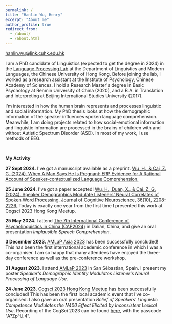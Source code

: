 ```yaml
---
permalink: /
title: "Hanlin Wu, Henry"
excerpt: "About me"
author_profile: true
redirect_from: 
  - /about/
  - /about.html
---
```


hanlin.wu@link.cuhk.edu.hk

I am a PhD candidate of Linguistics (expected to get the degree in 2024) in the [Language Processing Lab](https://cuhklpl.github.io/index.html) at the Department of Linguistics and Modern Languages, the Chinese University of Hong Kong. Before joining the lab, I worked as a research assistant at the Institute of Psychology, Chinese Academy of Sciences. I hold a Research Master's degree in Basic Psychology at Renmin University of China (2020), and a B.A. in Translation and Interpreting at Beijing International Studies University (2017).

I'm interested in how the human brain represents and processes linguistic and social information. My PhD thesis looks at how the demographic information of the speaker influences spoken language comprehension. Meanwhile, I am doing projects related to how social-emotional information and linguistic information are processed in the brains of children with and without Autistic Spectrum Disorder (ASD). In most of my work, I use methods of EEG.

<br>

**My Activity**

**27 Sept 2024.** I've got a manuscript available as a preprint. [Wu, H., & Cai, Z. G. (2024). When A Man Says He Is Pregnant: ERP Evidence for A Rational Account of Speaker-contextualized Language Comprehension.](https://doi.org/10.48550/arXiv.2409.17525)

**25 June 2024.** I've got a paper accepted! [Wu, H., Duan, X., & Cai, Z. G. (2024). Speaker Demographics Modulate Listeners' Neural Correlates of Spoken Word Processing. Journal of Cognitive Neuroscience, 36(10), 2208-2226.](https://doi.org/10.1162/jocn_a_02225) Today is exactly one year from the first time I presented this work at Cogsci 2023 Hong Kong Meetup.

**25 May 2024.** I attend [The 7th International Conference of Psycholinguistics in China (CAP2024)](https://www.cap2024.cn/) in Dalian, China, and give an oral presentation *Implausible Speech Comprehension*.

**3 December 2023.** [AMLaP Asia 2023](https://ling.cuhk.edu.hk/amlap.asia/) has been successfully concluded! This has been the first international acedemic conference in which I was a co-organiser. I am so happy that many attendees have enjoyed the three-day conference as well as the pre-conference workshop.

**31 August 2023.** I attend [AMLaP 2023](https://www.bcbl.eu/events/amlap/en) in San Sébastian, Spain. I present my poster *Speaker's Demographic Identity Modulates Listener's Neural Processing of Language Use*.

**24 June 2023.** [Cogsci 2023 Hong Kong Meetup](https://ling.cuhk.edu.hk/conference/cogsci/) has been successfully concluded! This has been the first local academic event that I've co-organised. I also gave an oral presentation *Belief of Speakers’ Linguistic Competence Modulates the N400 Effect Elicited by Inconsistent Lexical Use*. Recording of the CogSci 2023 can be found [here](https://cuhk.zoom.us/rec/component-page?action=viewdetailpage&sharelevel=meeting&useWhichPasswd=meeting&clusterId=aw1&componentName=need-password&meetingId=N7e2KB-ppjYYy96EPs7V_EQOVeNHkgQXz9MTYOnVUodGHFVHx4648zBz5vndnaG4.JzlgyMK1kdyRT4oG&originRequestUrl=https%3A%2F%2Fcuhk.zoom.us%2Frec%2Fshare%2Fb4Yn5oaAX_Kv_cRLw1MwstNDIglB9lsR4tBO7ih9N2dVFORvqC18BUTRr1glLFAJ.L_XQM-Bvkt3ncNoV), with the passcode "A?Zp^U.4".
